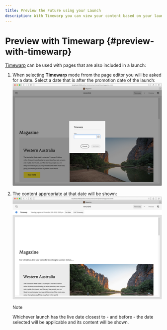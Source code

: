 ```yaml
---
title: Preview the Future using your Launch
description: With Timewarp you can view your content based on your launches.
---
```


# Preview with Timewarp {#preview-with-timewarp}

[Timewarp](/help/sites-cloud/authoring/features/page-versions.md#timewarp) can be used with pages that are also included in a launch:

1. When selecting **Timewarp** mode frrom the page editor you will be asked for a date. Select a date that is after the promotion date of the launch:
   ![Navigate launch from Page Editor](/help/sites-cloud/authoring/assets/launches-timewarp-01.png)

1. The content appropriate at that date will be shown:
   ![Navigate launch from Page Editor](/help/sites-cloud/authoring/assets/launches-timewarp-02.png)

   >[!NOTE]
   >
   >Whichever launch has the live date closest to - and before - the date selected will be applicable and its content will be shown.
